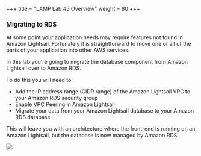 +++
title = "LAMP Lab #5 Overview"
weight = 80
+++

### Migrating to RDS

At some point your application needs may require features not found in Amazon Lightsail. Fortunately it is straightforward to move one or all of the  parts of your application into other AWS services. 

In this lab you're going to migrate the database component from 
Amazon Lightsail over to Amazon RDS. 

To do this you will need to:

* Add the IP address range (CIDR range) of the Amazon Lightsail VPC to your Amazon RDS security group
* Enable VPC Peering in Amazon Lightsail
* Migrate your data from your Amazon Lightsail database to your Amazon RDS database

This will leave you with an architecture where the front-end is running on an Amazon Lightsail, but the database is now managed by Amazon RDS.

![](../../images/lamp-architecture-4.jpg?classes=border)